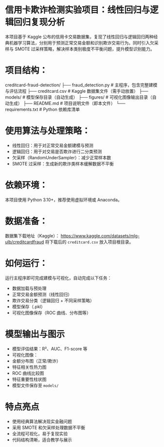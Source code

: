 # 信用卡欺诈检测实验项目：线性回归与逻辑回归复现分析

本项目基于 Kaggle 公布的信用卡交易数据集，复现了线性回归与逻辑回归两种经典机器学习算法，分别用于预测正常交易金额和识别欺诈交易行为。同时引入欠采样与 SMOTE 过采样策略，解决样本类别极度不平衡问题，提升模型识别能力。

# 项目结构：
creditcard-fraud-detection/
├── fraud_detection.py         # 主程序，包含完整建模与评估流程
├── creditcard.csv             # Kaggle 数据集文件（需手动放置）
├── models/                    # 模型保存目录（自动生成）
├── figures/                   # 可视化图像输出目录（自动生成）
├── README.md                  # 项目说明文件（即本文件）
└── requirements.txt           # Python 依赖库清单

# 使用算法与处理策略：
- 线性回归：用于对正常交易金额建模与预测
- 逻辑回归：用于对交易是否欺诈进行二分类预测
- 欠采样（RandomUnderSampler）：减少正常样本数
- SMOTE 过采样：生成新的欺诈类样本缓解数据不平衡

# 依赖环境：
本项目使用 Python 3.10+，推荐使用虚拟环境或 Anaconda。  

# 数据准备：
数据集下载地址（Kaggle）：
https://www.kaggle.com/datasets/mlg-ulb/creditcardfraud
将下载后的 `creditcard.csv` 放入项目根目录。

# 如何运行：
运行主程序即可完成建模与可视化，自动完成以下任务：
- 数据加载与预处理
- 正常交易金额预测（线性回归）
- 欺诈交易分类（逻辑回归 + 不同采样策略）
- 模型保存（.pkl）
- 可视化图像保存（ROC 曲线、分布图等）

# 模型输出与图示
- 模型评估结果：R²、AUC、F1-score 等
- 可视化图像：
- 金额分布图（正常/欺诈）
- 特征相关性热力图
- ROC 曲线比较图
- 特征重要性柱状图
- 模型文件保存至 `models/`

# 特点亮点
- 使用经典算法解决现实金融问题
- 采用 SMOTE 和欠采样处理数据不平衡
- 全流程可视化，易于复现实验
- 代码结构清晰，适合教学与展示
